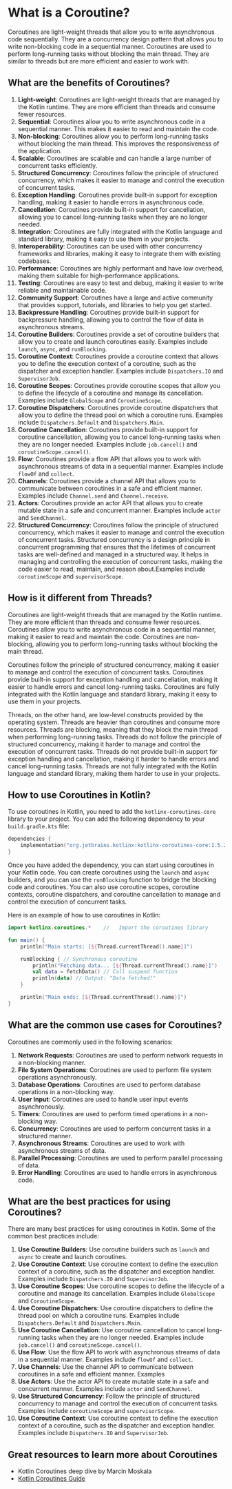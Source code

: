 # What is a Coroutine?

Coroutines are light-weight threads that allow you to write asynchronous code sequentially. They are a concurrency
design pattern that allows you to write non-blocking code in a sequential manner.
Coroutines are used to perform long-running tasks without blocking the main thread. They are similar to threads but are
more efficient and easier to work with.

## What are the benefits of Coroutines?

1. **Light-weight**: Coroutines are light-weight threads that are managed by the Kotlin runtime. They are more efficient
   than threads and consume fewer resources.
2. **Sequential**: Coroutines allow you to write asynchronous code in a sequential manner. This makes it easier to read
   and maintain the code.
3. **Non-blocking**: Coroutines allow you to perform long-running tasks without blocking the main thread. This improves
   the responsiveness of the application.
4. **Scalable**: Coroutines are scalable and can handle a large number of concurrent tasks efficiently.
5. **Structured Concurrency**: Coroutines follow the principle of structured concurrency, which makes it easier to
   manage and control the execution of concurrent tasks.
6. **Exception Handling**: Coroutines provide built-in support for exception handling, making it easier to handle errors
   in asynchronous code.
7. **Cancellation**: Coroutines provide built-in support for cancellation, allowing you to cancel long-running tasks
   when they are no longer needed.
8. **Integration**: Coroutines are fully integrated with the Kotlin language and standard library, making it easy to use
   them in your projects.
9. **Interoperability**: Coroutines can be used with other concurrency frameworks and libraries, making it easy to
   integrate them with existing codebases.
10. **Performance**: Coroutines are highly performant and have low overhead, making them suitable for high-performance
    applications.
11. **Testing**: Coroutines are easy to test and debug, making it easier to write reliable and maintainable code.
12. **Community Support**: Coroutines have a large and active community that provides support, tutorials, and libraries
    to help you get started.
13. **Backpressure Handling**: Coroutines provide built-in support for backpressure handling, allowing you to control
    the flow of data in asynchronous streams.
14. **Coroutine Builders**: Coroutines provide a set of coroutine builders that allow you to create and launch
    coroutines easily. Examples include `launch`, `async`, and `runBlocking`.
15. **Coroutine Context**: Coroutines provide a coroutine context that allows you to define the execution context of a
    coroutine, such as the dispatcher and exception handler. Examples include `Dispatchers.IO` and `SupervisorJob`.
16. **Coroutine Scopes**: Coroutines provide coroutine scopes that allow you to define the lifecycle of a coroutine and
    manage its cancellation. Examples include `GlobalScope` and `CoroutineScope`.
17. **Coroutine Dispatchers**: Coroutines provide coroutine dispatchers that allow you to define the thread pool on
    which a coroutine runs. Examples include `Dispatchers.Default` and `Dispatchers.Main`.
18. **Coroutine Cancellation**: Coroutines provide built-in support for coroutine cancellation, allowing you to cancel
    long-running tasks when they are no longer needed. Examples include `job.cancel()` and `coroutineScope.cancel()`.
19. **Flow**: Coroutines provide a flow API that allows you to work with asynchronous streams of data in a sequential
    manner. Examples include `flowOf` and `collect`.
20. **Channels**: Coroutines provide a channel API that allows you to communicate between coroutines in a safe and
    efficient manner. Examples include `Channel.send` and `Channel.receive`.
21. **Actors**: Coroutines provide an actor API that allows you to create mutable state in a safe and concurrent manner.
    Examples include `actor` and `SendChannel`.
22. **Structured Concurrency**: Coroutines follow the principle of structured concurrency, which makes it easier to
    manage and control the execution of concurrent tasks. Structured concurrency is a design principle in concurrent
    programming that ensures that the lifetimes of concurrent tasks are well-defined and managed in a structured way. It
    helps in managing and controlling the execution of concurrent tasks, making the code easier to read, maintain, and
    reason about.Examples include `coroutineScope` and `supervisorScope`.

## How is it different from Threads?

Coroutines are light-weight threads that are managed by the Kotlin runtime. They are more efficient than threads and
consume fewer resources. Coroutines allow you to write asynchronous code in a sequential manner, making it easier to read 
and maintain the code. Coroutines are non-blocking, allowing you to perform long-running tasks without blocking the main 
thread. 

Coroutines follow the principle of structured concurrency, making it easier to manage and control the execution of 
concurrent tasks. Coroutines provide
built-in support for exception handling and cancellation, making it easier to handle errors and cancel long-running
tasks. Coroutines are fully integrated with the Kotlin language and standard library, making it easy to use them in your
projects.

Threads, on the other hand, are low-level constructs provided by the operating system. Threads are heavier than
coroutines and consume more resources. Threads are blocking, meaning that they block the main thread when performing
long-running tasks. Threads do not follow the principle of structured concurrency, making it harder to manage and
control the execution of concurrent tasks. Threads do not provide built-in support for exception handling and
cancellation, making it harder to handle errors and cancel long-running tasks.
Threads are not fully integrated with the Kotlin language and standard library, making them harder to use in your
projects.

## How to use Coroutines in Kotlin?

To use coroutines in Kotlin, you need to add the `kotlinx-coroutines-core` library to your project. You can add the
following dependency to your `build.gradle.kts` file:

```kotlin
dependencies {
    implementation("org.jetbrains.kotlinx:kotlinx-coroutines-core:1.5.2")
}
```

Once you have added the dependency, you can start using coroutines in your Kotlin code. You can create coroutines using
the `launch` and `async` builders, and you can use the `runBlocking` function to bridge the blocking code and
coroutines. You can also use coroutine scopes, coroutine contexts, coroutine dispatchers, and coroutine cancellation to
manage and control the execution of concurrent tasks.

Here is an example of how to use coroutines in Kotlin:

```kotlin
import kotlinx.coroutines.*    //   Import the coroutines library

fun main() {
    println("Main starts: [${Thread.currentThread().name}]")

    runBlocking { // Synchronous coroutine
        println("Fetching data... [${Thread.currentThread().name}]")
        val data = fetchData() // Call suspend function
        println(data) // Output: "Data fetched!"
    }

    println("Main ends: [${Thread.currentThread().name}]")
}
```

## What are the common use cases for Coroutines?

Coroutines are commonly used in the following scenarios:

1. **Network Requests**: Coroutines are used to perform network requests in a non-blocking manner.
2. **File System Operations**: Coroutines are used to perform file system operations asynchronously.
3. **Database Operations**: Coroutines are used to perform database operations in a non-blocking way.
4. **User Input**: Coroutines are used to handle user input events asynchronously.
5. **Timers**: Coroutines are used to perform timed operations in a non-blocking way.
6. **Concurrency**: Coroutines are used to perform concurrent tasks in a structured manner.
7. **Asynchronous Streams**: Coroutines are used to work with asynchronous streams of data.
8. **Parallel Processing**: Coroutines are used to perform parallel processing of data.
9. **Error Handling**: Coroutines are used to handle errors in asynchronous code.

## What are the best practices for using Coroutines?

There are many best practices for using coroutines in Kotlin. Some of the common best practices include:

1. **Use Coroutine Builders**: Use coroutine builders such as `launch` and `async` to create and launch coroutines.
2. **Use Coroutine Context**: Use coroutine context to define the execution context of a coroutine, such as the
   dispatcher and exception handler. Examples include `Dispatchers.IO` and `SupervisorJob`.
3. **Use Coroutine Scopes**: Use coroutine scopes to define the lifecycle of a coroutine and manage its cancellation.
    Examples include `GlobalScope` and `CoroutineScope`.
4. **Use Coroutine Dispatchers**: Use coroutine dispatchers to define the thread pool on which a coroutine runs. Examples
   include `Dispatchers.Default` and `Dispatchers.Main`.
5. **Use Coroutine Cancellation**: Use coroutine cancellation to cancel long-running tasks when they are no longer needed.
    Examples include `job.cancel()` and `coroutineScope.cancel()`.
6. **Use Flow**: Use the flow API to work with asynchronous streams of data in a sequential manner. Examples include
   `flowOf` and `collect`.
7. **Use Channels**: Use the channel API to communicate between coroutines in a safe and efficient manner. Examples
8. **Use Actors**: Use the actor API to create mutable state in a safe and concurrent manner. Examples include `actor`
   and `SendChannel`.
9. **Use Structured Concurrency**: Follow the principle of structured concurrency to manage and control the execution of
   concurrent tasks. Examples include `coroutineScope` and `supervisorScope`.
10. **Use Coroutine Context**: Use coroutine context to define the execution context of a coroutine, such as the
    dispatcher and exception handler. Examples include `Dispatchers.IO` and `SupervisorJob`.

## Great resources to learn more about Coroutines

- Kotlin Coroutines deep dive by Marcin Moskala
- [Kotlin Coroutines Guide](https://kotlinlang.org/docs/coroutines-guide.html)


